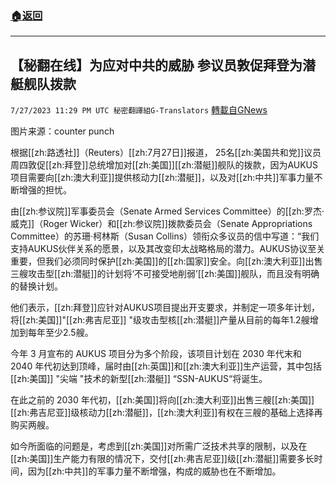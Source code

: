 ###  [:house:返回](README.md)
---


## 【秘翻在线】为应对中共的威胁 参议员敦促拜登为潜艇舰队拨款
`7/27/2023 11:29 PM UTC 秘密翻譯組G-Translators` [轉載自GNews](https://gnews.org/articles/1493509)

图片来源：counter punch

根据[[zh:路透社]]（Reuters）[[zh:7月27日]]报道， 25名[[zh:美国共和党]]议员周四敦促[[zh:拜登]]总统增加对[[zh:美国]][[zh:潜艇]]舰队的拨款，因为AUKUS项目需要向[[zh:澳大利亚]]提供核动力[[zh:潜艇]]，以及对[[zh:中共]]军事力量不断增强的担忧。

由[[zh:参议院]]军事委员会（Senate Armed Services Committee）的[[zh:罗杰·威克]]（Roger Wicker）和[[zh:参议院]]拨款委员会（Senate Appropriations Committee）的苏珊·柯林斯（Susan Collins）领衔众多议员的信中写道：“我们支持AUKUS伙伴关系的愿景，以及其改变印太战略格局的潜力。AUKUS协议至关重要，但我们必须同时保护[[zh:美国]]的[[zh:国家]]安全。向[[zh:澳大利亚]]出售三艘攻击型[[zh:潜艇]]的计划将‘不可接受地削弱’[[zh:美国]]舰队，而且没有明确的替换计划。

他们表示，[[zh:拜登]]应针对AUKUS项目提出开支要求，并制定一项多年计划，将[[zh:美国]]"[[zh:弗吉尼亚]] "级攻击型核[[zh:潜艇]]产量从目前的每年1.2艘增加到每年至少2.5艘。

今年 3 月宣布的 AUKUS 项目分为多个阶段，该项目计划在 2030 年代末和 2040 年代初达到顶峰，届时由[[zh:英国]]和[[zh:澳大利亚]]生产运营，其中包括[[zh:美国]] "尖端 "技术的新型[[zh:潜艇]] “SSN-AUKUS“将诞生。

在此之前的 2030 年代初，[[zh:美国]]将向[[zh:澳大利亚]]出售三艘[[zh:美国]][[zh:弗吉尼亚]]级核动力[[zh:潜艇]]，[[zh:澳大利亚]]有权在三艘的基础上选择再购买两艘。

如今所面临的问题是，考虑到[[zh:美国]]对所需广泛技术共享的限制，以及在[[zh:美国]]生产能力有限的情况下，交付[[zh:弗吉尼亚]]级[[zh:潜艇]]需要多长时间，因为[[zh:中共]]的军事力量不断增强，构成的威胁也在不断增加。
